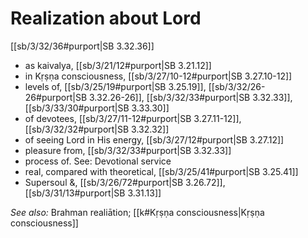 # Realization about Lord

[[sb/3/32/36#purport|SB 3.32.36]]

* as kaivalya, [[sb/3/21/12#purport|SB 3.21.12]]
* in Kṛṣṇa consciousness, [[sb/3/27/10-12#purport|SB 3.27.10-12]]
* levels of, [[sb/3/25/19#purport|SB 3.25.19]], [[sb/3/32/26-26#purport|SB 3.32.26-26]], [[sb/3/32/33#purport|SB 3.32.33]], [[sb/3/33/30#purport|SB 3.33.30]]
* of devotees, [[sb/3/27/11-12#purport|SB 3.27.11-12]], [[sb/3/32/32#purport|SB 3.32.32]]
* of seeing Lord in His energy, [[sb/3/27/12#purport|SB 3.27.12]]
* pleasure from, [[sb/3/32/33#purport|SB 3.32.33]]
* process of. See: Devotional service 
* real, compared with theoretical, [[sb/3/25/41#purport|SB 3.25.41]]
* Supersoul &, [[sb/3/26/72#purport|SB 3.26.72]], [[sb/3/31/13#purport|SB 3.31.13]]

*See also:* Brahman realiātion; [[k#Kṛṣṇa consciousness|Kṛṣṇa consciousness]]

